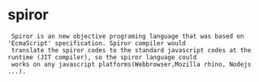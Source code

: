 spiror
======

     Spiror is an new objective programing language that was based on 'EcmaScript' specification. Spiror compiler would 
     translate the spiror codes to the standard javascript codes at the runtime (JIT compiler), so the spiror language could
     works on any javascript platforms(Webbrowser,Mozilla rhino, Nodejs ...).
  
  
  
  
